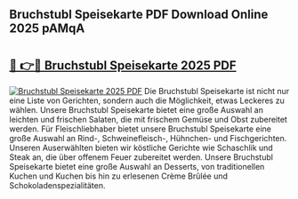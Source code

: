 ## Bruchstubl Speisekarte PDF Download Online 2025 pAMqA

# <h2><a href="http://gc5faa.nevu.top/?p=Bruchstubl+Speisekarte">🔗 👉🔴 Bruchstubl Speisekarte 2025 PDF</a></h2>

[![Bruchstubl Speisekarte 2025 PDF](https://i.imgur.com/dBaPXMq.png)](http://gc5faa.nevu.top/?p=Bruchstubl+Speisekarte)
Die Bruchstubl Speisekarte ist nicht nur eine Liste von Gerichten, sondern auch die Möglichkeit, etwas Leckeres zu wählen. Unsere Bruchstubl Speisekarte bietet eine große Auswahl an leichten und frischen Salaten, die mit frischem Gemüse und Obst zubereitet werden. Für Fleischliebhaber bietet unsere Bruchstubl Speisekarte eine große Auswahl an Rind-, Schweinefleisch-, Hühnchen- und Fischgerichten. Unseren Auserwählten bieten wir köstliche Gerichte wie Schaschlik und Steak an, die über offenem Feuer zubereitet werden. Unsere Bruchstubl Speisekarte bietet eine große Auswahl an Desserts, von traditionellen Kuchen und Kuchen bis hin zu erlesenen Crème Brûlée und Schokoladenspezialitäten.
